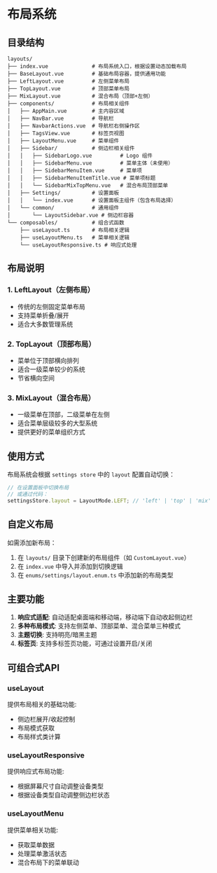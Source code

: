 # 布局系统

## 目录结构

```
layouts/
├── index.vue              # 布局系统入口，根据设置动态加载布局
├── BaseLayout.vue         # 基础布局容器，提供通用功能
├── LeftLayout.vue         # 左侧菜单布局
├── TopLayout.vue          # 顶部菜单布局
├── MixLayout.vue          # 混合布局（顶部+左侧）
├── components/            # 布局相关组件
│   ├── AppMain.vue        # 主内容区域
│   ├── NavBar.vue         # 导航栏
│   ├── NavbarActions.vue  # 导航栏右侧操作区
│   ├── TagsView.vue       # 标签页视图
│   ├── LayoutMenu.vue     # 菜单组件
│   ├── Sidebar/           # 侧边栏相关组件
│   │   ├── SidebarLogo.vue         # Logo 组件
│   │   ├── SidebarMenu.vue         # 菜单主体（未使用）
│   │   ├── SidebarMenuItem.vue     # 菜单项
│   │   ├── SidebarMenuItemTitle.vue # 菜单项标题
│   │   └── SidebarMixTopMenu.vue   # 混合布局顶部菜单
│   ├── Settings/          # 设置面板
│   │   └── index.vue      # 设置面板主组件（包含布局选择）
│   └── common/            # 通用组件
│       └── LayoutSidebar.vue # 侧边栏容器
└── composables/           # 组合式函数
    ├── useLayout.ts       # 布局相关逻辑
    ├── useLayoutMenu.ts   # 菜单相关逻辑
    └── useLayoutResponsive.ts # 响应式处理
```

## 布局说明

### 1. LeftLayout（左侧布局）
- 传统的左侧固定菜单布局
- 支持菜单折叠/展开
- 适合大多数管理系统

### 2. TopLayout（顶部布局）
- 菜单位于顶部横向排列
- 适合一级菜单较少的系统
- 节省横向空间

### 3. MixLayout（混合布局）
- 一级菜单在顶部，二级菜单在左侧
- 适合菜单层级较多的大型系统
- 提供更好的菜单组织方式

## 使用方式

布局系统会根据 `settings store` 中的 `layout` 配置自动切换：

```typescript
// 在设置面板中切换布局
// 或通过代码：
settingsStore.layout = LayoutMode.LEFT; // 'left' | 'top' | 'mix'
```

## 自定义布局

如需添加新布局：

1. 在 `layouts/` 目录下创建新的布局组件（如 `CustomLayout.vue`）
2. 在 `index.vue` 中导入并添加到切换逻辑
3. 在 `enums/settings/layout.enum.ts` 中添加新的布局类型

## 主要功能

1. **响应式适配**: 自动适配桌面端和移动端，移动端下自动收起侧边栏
2. **多种布局模式**: 支持左侧菜单、顶部菜单、混合菜单三种模式
3. **主题切换**: 支持明亮/暗黑主题
4. **标签页**: 支持多标签页功能，可通过设置开启/关闭

## 可组合式API

### useLayout

提供布局相关的基础功能:
- 侧边栏展开/收起控制
- 布局模式获取
- 布局样式类计算

### useLayoutResponsive

提供响应式布局功能:
- 根据屏幕尺寸自动调整设备类型
- 根据设备类型自动调整侧边栏状态

### useLayoutMenu

提供菜单相关功能:
- 获取菜单数据
- 处理菜单激活状态
- 混合布局下的菜单联动